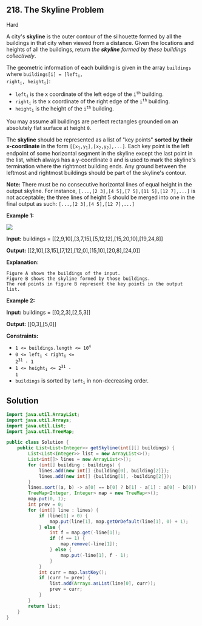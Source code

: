 ## 218\. The Skyline Problem

Hard

A city's **skyline** is the outer contour of the silhouette formed by all the buildings in that city when viewed from a distance. Given the locations and heights of all the buildings, return _the **skyline** formed by these buildings collectively_.

The geometric information of each building is given in the array `buildings` where <code>buildings[i] = [left<sub>i</sub>, right<sub>i</sub>, height<sub>i</sub>]</code>:

*   <code>left<sub>i</sub></code> is the x coordinate of the left edge of the <code>i<sup>th</sup></code> building.
*   <code>right<sub>i</sub></code> is the x coordinate of the right edge of the <code>i<sup>th</sup></code> building.
*   <code>height<sub>i</sub></code> is the height of the <code>i<sup>th</sup></code> building.

You may assume all buildings are perfect rectangles grounded on an absolutely flat surface at height `0`.

The **skyline** should be represented as a list of "key points" **sorted by their x-coordinate** in the form <code>[[x<sub>1</sub>,y<sub>1</sub>],[x<sub>2</sub>,y<sub>2</sub>],...]</code>. Each key point is the left endpoint of some horizontal segment in the skyline except the last point in the list, which always has a y-coordinate `0` and is used to mark the skyline's termination where the rightmost building ends. Any ground between the leftmost and rightmost buildings should be part of the skyline's contour.

**Note:** There must be no consecutive horizontal lines of equal height in the output skyline. For instance, `[...,[2 3],[4 5],[7 5],[11 5],[12 7],...]` is not acceptable; the three lines of height 5 should be merged into one in the final output as such: `[...,[2 3],[4 5],[12 7],...]`

**Example 1:**

![](https://assets.leetcode.com/uploads/2020/12/01/merged.jpg)

**Input:** buildings = [[2,9,10],[3,7,15],[5,12,12],[15,20,10],[19,24,8]]

**Output:** [[2,10],[3,15],[7,12],[12,0],[15,10],[20,8],[24,0]]

**Explanation:**

    Figure A shows the buildings of the input.
    Figure B shows the skyline formed by those buildings.
    The red points in figure B represent the key points in the output list. 

**Example 2:**

**Input:** buildings = [[0,2,3],[2,5,3]]

**Output:** [[0,3],[5,0]] 

**Constraints:**

*   <code>1 <= buildings.length <= 10<sup>4</sup></code>
*   <code>0 <= left<sub>i</sub> < right<sub>i</sub> <= 2<sup>31</sup> - 1</code>
*   <code>1 <= height<sub>i</sub> <= 2<sup>31</sup> - 1</code>
*   `buildings` is sorted by <code>left<sub>i</sub></code> in non-decreasing order.

## Solution

```java
import java.util.ArrayList;
import java.util.Arrays;
import java.util.List;
import java.util.TreeMap;

public class Solution {
    public List<List<Integer>> getSkyline(int[][] buildings) {
        List<List<Integer>> list = new ArrayList<>();
        List<int[]> lines = new ArrayList<>();
        for (int[] building : buildings) {
            lines.add(new int[] {building[0], building[2]});
            lines.add(new int[] {building[1], -building[2]});
        }
        lines.sort((a, b) -> a[0] == b[0] ? b[1] - a[1] : a[0] - b[0]);
        TreeMap<Integer, Integer> map = new TreeMap<>();
        map.put(0, 1);
        int prev = 0;
        for (int[] line : lines) {
            if (line[1] > 0) {
                map.put(line[1], map.getOrDefault(line[1], 0) + 1);
            } else {
                int f = map.get(-line[1]);
                if (f == 1) {
                    map.remove(-line[1]);
                } else {
                    map.put(-line[1], f - 1);
                }
            }
            int curr = map.lastKey();
            if (curr != prev) {
                list.add(Arrays.asList(line[0], curr));
                prev = curr;
            }
        }
        return list;
    }
}
```